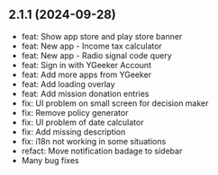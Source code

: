 ## 2.1.1 (2024-09-28)

-   feat: Show app store and play store banner
-   feat: New app - Income tax calculator
-   feat: New app - Radio signal code query
-   feat: Sign in with YGeeker Account
-   feat: Add more apps from YGeeker
-   feat: Add loading overlay
-   feat: Add mission donation entries
-   fix: UI problem on small screen for decision maker
-   fix: Remove policy generator
-   fix: UI problem of date calculator
-   fix: Add missing description
-   fix: i18n not working in some situations
-   refact: Move notification badage to sidebar
-   Many bug fixes
